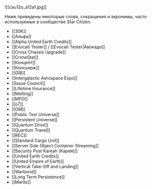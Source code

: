 ![[cau12o_a12a1.jpg]]

Ниже приведены некоторые слова, сокращения и акронимы, часто используемые в сообществе Star Citizen.

- [[30K]]
- [[Альфа]]
- [[Alpha United Earth Credits]]
- [[Evocati Tester]] / [[Evocati Tester|Авокадо]]
- [[Cross Chassis Upgrade]]
- [[CrimeStat]]
- [[Концепт]]
- [[Консьерж]]
- [[GIB]]
- [[Intergalactic Aerospace Expo]]
- [[Issue Council]] 
- [[Lifetime Insurance]] 
- [[Melting]]
- [[MFD]]
- [[o7]]
- [[ОМ]]
- [[Public Test Universe]]
- [[Persistent Universe]]
- [[Quantum Drive]]
- [[Quantum Travel]]
- [[REC]]
- [[Standard Cargo Unit]] 
- [[Server Side Object Container Streaming]]
- [[Security Post Kareah (Карея)]]
- [[United Earth Credits]]
- [[United Empire of Earth]]
- [[Vertical Take-Off and Landing]]
- [[Warbond]]
- [[Long Term Persistence]]
- [[Merits]]